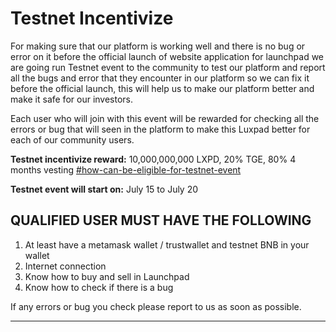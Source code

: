 # Testnet Incentivize

For making sure that our platform is working well and there is no bug or error on it before the official launch of website application for launchpad we are going run Testnet event to the community to test our platform and report all the bugs and error that they encounter in our platform so we can fix it before the official launch, this will help us to make our platform better and make it safe for our investors.

Each user who will join with this event will be rewarded for checking all the errors or bug that will seen in the platform to make this Luxpad better for each of our community users.

**Testnet incentivize reward:** 10,000,000,000 LXPD, 20% TGE, 80% 4 months vesting [#how-can-be-eligible-for-testnet-event](testnet-incentivize.md#how-can-be-eligible-for-testnet-event "mention")

**Testnet event will start on:** July 15 to July 20

## QUALIFIED USER MUST HAVE THE FOLLOWING

1. At least have a metamask wallet / trustwallet and testnet BNB in your wallet
2. Internet connection
3. Know how to buy and sell in Launchpad
4. Know how to check if there is a bug

If any errors or bug you check please report to us as soon as possible.

****
